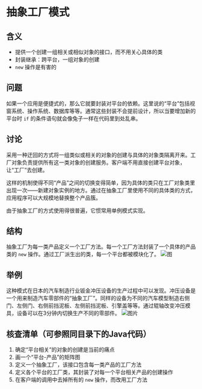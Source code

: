 # 抽象工厂模式
## 含义
- 提供一个创建一组相关或相似对象的接口，而不用关心具体的类
- 封装继承：跨平台，一组对象的创建
- `new` 操作是有害的

## 问题
如果一个应用是便捷式的，那么它就要封装对平台的依赖。这里说的“平台”包括视窗系统、操作系统、数据库等等。通常这些封装不会提前设计，所以当要增加新的平台时 `if` 的条件语句就会像兔子一样在代码里到处乱串。

## 讨论
采用一种迂回的方式将一组类似或相关的对象的创建与具体的对象类隔离开来。工厂对象负责提供所有这一类对象的创建服务。客户端不用直接创建平台对象，让“工厂”去创建。

这样的机制使得不同“产品”之间的切换变得简单，因为具体的类只在工厂对象类里出现一次——新建对象实例的地方。通过在抽象工厂里使用不同的具体类的方式，应用程序可以大规模地替换整个产品簇。

由于抽象工厂的方式使用得很普遍，它惯常用单例模式实现。

## 结构
抽象工厂为每一类产品定义一个工厂方法。每一个工厂方法封装了一个具体的产品类的 `new` 操作。通过工厂派生出的类，每一个平台都被模块化了。
![图](https://sourcemaking.com/files/v2/content/patterns/Abstract_Factory.png)

## 举例
这种模式在日本的汽车制造行业钣金冲压设备的生产过程中可以发现。冲压设备是一个用来制造汽车零部件的“抽象工厂”。同样的设备为不同的汽车模型制造右侧门、左侧门、右侧前挡泥板、左侧前挡泥板、引擎盖等等。通过辊轴改变冲压模具，设备可以在3分钟内切换生产不同的零部件。
![图片](https://sourcemaking.com/files/v2/content/patterns/Abstract_Factory_example1.png)

## 核查清单（可参照同目录下的Java代码）
1. 确定“平台相关”的对象的创建是当前的痛点
2. 画一个“平台-产品”的矩阵图
3. 定义一个抽象工厂，该接口包含每一类产品的工厂方法
4. 定义各个平台的工厂类，其封装了对每一个平台相关产品的创建操作
5. 在客户端的调用中去掉所有的 `new` 操作，而改用工厂方法


